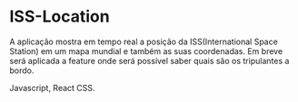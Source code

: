 # ISS-Location

A aplicação mostra em tempo real a posição da ISS(International Space Station) em um mapa mundial e também as suas coordenadas. 
Em breve será aplicada a feature onde será possível saber quais são os tripulantes a bordo.

Javascript, React CSS.
